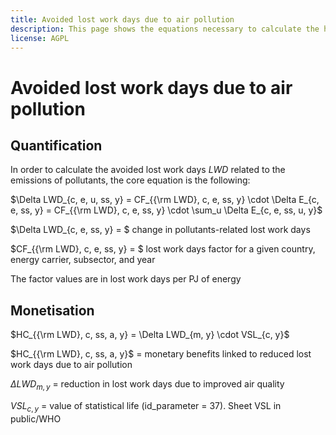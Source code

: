 ```yaml
---
title: Avoided lost work days due to air pollution
description: This page shows the equations necessary to calculate the health effects linked to reduced air pollution in terms of lost work days.
license: AGPL
---
```


<!--
© 2023 Fraunhofer-Gesellschaft e.V., München

SPDX-License-Identifier: AGPL-3.0-or-later
-->

Avoided lost work days due to air pollution
=

Quantification
-

In order to calculate the avoided lost work days $LWD$ related to the emissions of pollutants, the core equation is the following:

$\Delta LWD_{c, e, u, ss, y} = CF_{{\rm LWD}, c, e, ss, y} \cdot \Delta E_{c, e, ss, y} = CF_{{\rm LWD}, c, e, ss, y} \cdot \sum_u \Delta E_{c, e, ss, u, y}$

$\Delta LWD_{c, e, ss, y} = $ change in pollutants-related lost work days

$CF_{{\rm LWD}, c, e, ss, y} = $ lost work days factor for a given country, energy carrier, subsector, and year

The factor values are in lost work days per PJ of energy

Monetisation
-

$`HC_{{\rm LWD}, c, ss, a, y} = \Delta LWD_{m, y} \cdot VSL_{c, y}`$

$`HC_{{\rm LWD}, c, ss, a, y}`$ = monetary benefits linked to reduced lost work days due to air pollution

$`\Delta LWD_{m, y}`$ = reduction in lost work days due to improved air quality

$`VSL_{c, y}`$ = value of statistical life (id_parameter = 37). Sheet VSL in public/WHO 

